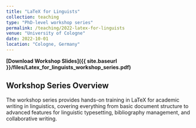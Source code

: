```yaml
---
title: "LaTeX for Linguists"
collection: teaching
type: "PhD-level workshop series"
permalink: /teaching/2022-latex-for-linguists
venue: "University of Cologne"
date: 2022-10-01
location: "Cologne, Germany"
---
```


**[Download Workshop Slides]({{ site.baseurl }}/files/Latex_for_linguists_workshop_series.pdf)**


## Workshop Series Overview

The workshop series provides hands-on training in LaTeX for academic writing in linguistics, covering everything from basic document structure to advanced features for linguistic typesetting, bibliography management, and collaborative writing.

